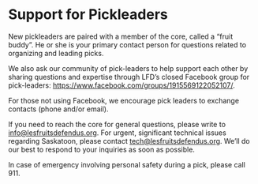 # Support for Pickleaders

New pickleaders are paired with a member of the core, called a “fruit buddy”. He or she is your primary contact person for questions related to organizing and leading picks.

We also ask our community of pick-leaders to help support each other by sharing questions and expertise through LFD’s closed Facebook group for pick-leaders: https://www.facebook.com/groups/1915569122052107/.

For those not using Facebook, we encourage pick leaders to exchange contacts (phone and/or email).

If you need to reach the core for general questions, please write to info@lesfruitsdefendus.org. For urgent, significant technical issues regarding Saskatoon, please contact tech@lesfruitsdefendus.org. We’ll do our best to respond to your inquiries as soon as possible.

In case of emergency involving personal safety during a pick, please call 911.

